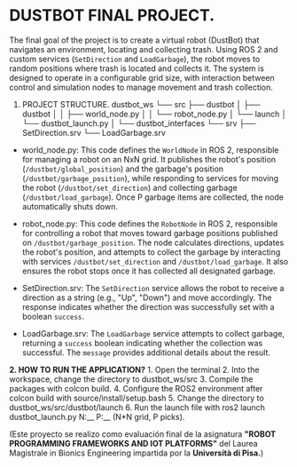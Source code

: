 # DUSTBOT FINAL PROJECT.

The final goal of the project is to create a virtual robot (DustBot) that navigates an environment, locating and collecting trash. Using ROS 2 and custom services (`SetDirection` and `LoadGarbage`), the robot moves to random positions where trash is located and collects it. The system is designed to operate in a configurable grid size, with interaction between control and simulation nodes to manage movement and trash collection.

1. PROJECT STRUCTURE.
dustbot_ws
└── src
├── dustbot
│ ├── dustbot
│ │ ├── world_node.py
│ │ └── robot_node.py
│ └── launch
│ └── dustbot_launch.py
│
└── dustbot_interfaces
└── srv
├── SetDirection.srv
└── LoadGarbage.srv

- world_node.py: This code defines the `WorldNode` in ROS 2, responsible for managing a robot on an NxN grid. It publishes the robot's position (`/dustbot/global_position`) and the garbage's position (`/dustbot/garbage_position`), while responding to services for moving the robot (`/dustbot/set_direction`) and collecting garbage (`/dustbot/load_garbage`). Once P garbage items are collected, the node automatically shuts down.

- robot_node.py: This code defines the `RobotNode` in ROS 2, responsible for controlling a robot that moves toward garbage positions published on `/dustbot/garbage_position`. The node calculates directions, updates the robot's position, and attempts to collect the garbage by interacting with services `/dustbot/set_direction` and `/dustbot/load_garbage`. It also ensures the robot stops once it has collected all designated garbage.

- SetDirection.srv: The `SetDirection` service allows the robot to receive a direction as a string (e.g., "Up", "Down") and move accordingly. The response indicates whether the direction was successfully set with a boolean `success`.

- LoadGarbage.srv: The `LoadGarbage` service attempts to collect garbage, returning a `success` boolean indicating whether the collection was successful. The `message` provides additional details about the result.

**2. HOW TO RUN THE APPLICATION?**
    1. Open the terminal
    2. Into the workspace, change the directory to dustbot_ws/src
    3. Compile the packages with colcon build.
    4. Configure the ROS2 environment after colcon build with source/install/setup.bash
    5. Change the directory to dustbot_ws/src/dustbot/launch
    6. Run the launch file with ros2 launch dustbot_launch.py N:__  P:__
        (N*N grid, P picks).

(Este proyecto se realizo como evaluación final de la asignatura **"ROBOT PROGRAMMING FRAMEWORKS
AND IOT PLATFORMS"** del Laurea Magistrale in Bionics Engineering impartida por la **Università di Pisa.**)

